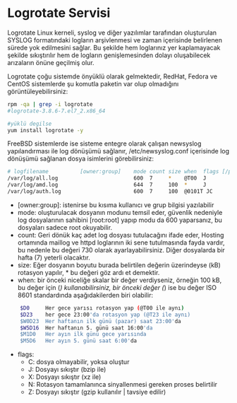# Logrotate Servisi

Logrotate Linux kerneli, syslog ve diğer yazılımlar tarafından oluşturulan SYSLOG formatındaki logların arşivlenmesi ve zaman içerisinde belirlenen sürede yok edilmesini sağlar. Bu şekilde hem loglarınız yer kaplamayacak şekilde sıkıştırılır hem de logların genişlemesinden dolayı oluşabilecek arızaların önüne geçilmiş olur.

Logrotate çoğu sistemde önyüklü olarak gelmektedir, RedHat, Fedora ve CentOS sistemlerde şu komutla paketin var olup olmadığını görüntüleyebilirsiniz:
```bash
rpm -qa | grep -i logrotate
#logrotate-3.8.6-7.el7_2.x86_64

#yüklü degilse
yum install logrotate -y
```




FreeBSD sistemlerde ise sisteme entegre olarak çalışan newsyslog yapılandırması ile log dönüşümü sağlanır, /etc/newsyslog.conf içerisinde log dönüşümü sağlanan dosya isimlerini görebilirsiniz:
```bash
# logfilename          [owner:group]    mode count size when  flags [/pid_file] [sig_num]
/var/log/all.log                        600  7     *    @T00  J
/var/log/amd.log                        644  7     100  *     J
/var/log/auth.log                       600  7     100  @0101T JC
```

* [owner:group]: istenirse bu kısıma kullanıcı ve grup bilgisi yazılabilir
* mode: oluşturulacak dosyanın modunu temsil eder, güvenlik nedeniyle log dosyalarının sahibini [root:root] yapıp modu da 600 yaparsanız, bu dosyaları sadece root okuyabilir.
* count: Geri dönük kaç adet log dosyası tutulacağını ifade eder, Hosting ortamında maillog ve httpd loglarının iki sene tutulmasında fayda vardır, bu nedenle bu değeri 730 olarak ayarlayabilirsiniz. Diğer dosyalarda bir hafta (7) yeterli olacaktır.
* size: Eğer dosyanın boyutu burada belirtilen değerin üzerindeyse (kB) rotasyon yapılır, * bu değeri göz ardı et demektir.
* when: bir önceki niceliğe skalar bir değer verdiyseniz, örneğin 100 kB, bu değer için (*) kullanabilirsiniz, bir önceki değer (*) ise bu değer ISO 8601 standardında aşağıdakilerden biri olabilir:
```bash
    $D0     Her gece yarısı rotasyon yap (@T00 ile aynı)
    $D23    her gece 23:00'da rotasyon yap (@T23 ile aynı)
	$W0D23  Her haftanın ilk günü (pazar) saat 23:00'da
    $W5D16  Her haftanın 5. günü saat 16:00'da
    $M1D0   Her ayın ilk günü gece yarısında
    $M5D6   Her ayın 5. günü saat 6:00'da
```
* flags:
    - C: dosya olmayabilir, yoksa oluştur
    - J: Dosyayı sıkıştır (bzip ile)
    - X: Dosyayı sıkıştır (xz ile)
    - N: Rotasyon tamamlanınca sinyallenmesi gereken proses belirtilir
    - Z: Dosyayı sıkıştır (gzip kullanılır | tavsiye edilir)


